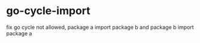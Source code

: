 # go-cycle-import
fix go cycle not allowed, package a import package b and package b import package a
